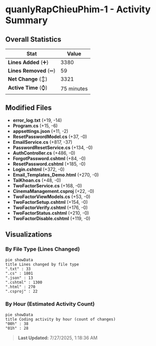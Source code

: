 # quanlyRapChieuPhim-1 - Activity Summary 

## Overall Statistics

| Stat                   | Value                                                             |
| ---------------------- | ----------------------------------------------------------------- |
| **Lines Added** (➕)   | 3380                                          |
| **Lines Removed** (➖) | 59                                        |
| **Net Change** (↕)    | 3321                |
| **Active Time** (⌚)   | 75 minutes |


## Modified Files
- **error_log.txt** (+19, -14)
- **Program.cs** (+15, -6)
- **appsettings.json** (+11, -2)
- **ResetPasswordModel.cs** (+37, -0)
- **EmailService.cs** (+817, -37)
- **PasswordResetService.cs** (+134, -0)
- **AuthController.cs** (+486, -0)
- **ForgotPassword.cshtml** (+84, -0)
- **ResetPassword.cshtml** (+185, -0)
- **Login.cshtml** (+372, -0)
- **Email_Templates_Demo.html** (+270, -0)
- **TaiKhoan.cs** (+48, -0)
- **TwoFactorService.cs** (+168, -0)
- **CinemaManagement.csproj** (+22, -0)
- **TwoFactorViewModels.cs** (+53, -0)
- **TwoFactorSetup.cshtml** (+154, -0)
- **TwoFactorVerify.cshtml** (+176, -0)
- **TwoFactorStatus.cshtml** (+210, -0)
- **TwoFactorDisable.cshtml** (+119, -0)

## Visualizations

### By File Type (Lines Changed)

```mermaid
pie showData
title Lines changed by file type
".txt" : 33
".cs" : 1801
".json" : 13
".cshtml" : 1300
".html" : 270
".csproj" : 22
```

### By Hour (Estimated Activity Count)

```mermaid
pie showData
title Coding activity by hour (count of changes)
"00h" : 38
"01h" : 28
```


> **Last Updated:** 7/27/2025, 1:18:36 AM